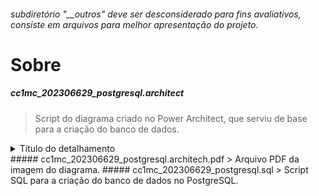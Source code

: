 ###### subdiretório "__outros" deve ser desconsiderado para fins avaliativos, consiste em arquivos para melhor apresentação do projeto.
# Sobre
##### cc1mc_202306629_postgresql.architect
> Script do diagrama criado no Power Architect, que serviu de base para a criação do banco de dados.
<details>
  <summary>Título do detalhamento</summary>

  ![Exemplo de imagem](/scripts/_outros/cc1mc_202306629_postgresql.architect.jpg)
</details>
##### cc1mc_202306629_postgresql.architech.pdf
> Arquivo PDF da imagem do diagrama.
##### cc1mc_202306629_postgresql.sql
> Script SQL para a criação do banco de dados no PostgreSQL.
